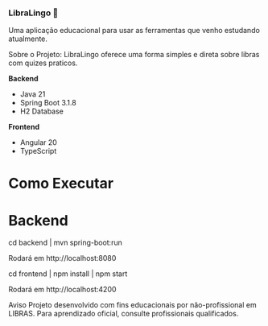 ### ﻿LibraLingo 🤟

Uma aplicação educacional para usar as ferramentas que venho estudando atualmente.

Sobre o Projeto:
LibraLingo oferece uma forma simples e direta sobre libras com quizes praticos.


**Backend**
- Java 21  
- Spring Boot 3.1.8  
- H2 Database

 **Frontend**
- Angular 20  
- TypeScript

# Como Executar

# Backend

cd backend |
mvn spring-boot:run

Rodará em http://localhost:8080


cd frontend |
npm install |
npm start

Rodará em http://localhost:4200

Aviso
Projeto desenvolvido com fins educacionais por não-profissional em LIBRAS.
Para aprendizado oficial, consulte profissionais qualificados.

